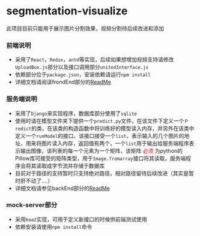 # segmentation-visualize
此项目目前只能用于展示图片分割效果，视频分割待后续改进和添加
### 前端说明
- 采用了```React```，```Redux```，```antd```等实现，后续如果想增加视频支持请修改```UploadBox.js```部分以及接口调用部分```unitedInterface.js```
- 依赖部分位于```package.json```，安装依赖请运行```npm install```
- 详细文档请阅读frondEnd部分的[ReadMe](https://github.com/caijh23/segmentation-visualize/tree/master/frontEnd)

### 服务端说明
- 采用了```Django```来实现程序，数据库部分使用了```sqlite```
- 使用时请在模型文件夹下提供一个```predict.py```文件，在该文件下定义一个```Ｐredict```的类，在该类的构造函数中将训练好的模型读入内存，并另外在该类中定义一个```runModel```的接口，该接口接受一个```list```，表示输入的几个图片的地址，用来将图片读入内存，返回值有两个，一个```list```用于输出给服务端程序表示输出图像，该列表的每一个元素为一个矩阵，该矩阵
<font color="#de0d1e">必须</font>
为python的Pillow库可接受的矩阵类型，用于```Image.fromarray```接口将其读取，服务端程序会将其读取成字节流并存储于数据库
- 目前对于路径的支持暂时只支持绝对路径，相对路径留待后续改进（其实是暂时肝不动了....）
- 详细文档请参见backEnd部分的[ReadMe](https://github.com/caijh23/segmentation-visualize/tree/master/backEnd)

### mock-server部分
- 采用```koa2```实现，可用于定义新接口的时候供前端测试使用
- 依赖安装请使用```npm install```命令